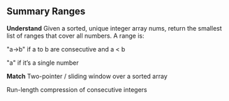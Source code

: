 ## Summary Ranges
**Understand**
Given a sorted, unique integer array nums, return the smallest list of ranges that cover all numbers.
A range is:

"a->b" if a to b are consecutive and a < b

"a" if it’s a single number

**Match**
Two-pointer / sliding window over a sorted array

Run-length compression of consecutive integers
